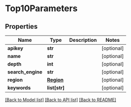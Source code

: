# Top10Parameters

## Properties
Name | Type | Description | Notes
------------ | ------------- | ------------- | -------------
**apikey** | **str** |  | [optional] 
**name** | **str** |  | [optional] 
**depth** | **int** |  | [optional] 
**search_engine** | **str** |  | [optional] 
**region** | [**Region**](Region.md) |  | [optional] 
**keywords** | **list[str]** |  | [optional] 

[[Back to Model list]](../README.md#documentation-for-models) [[Back to API list]](../README.md#documentation-for-api-endpoints) [[Back to README]](../README.md)

